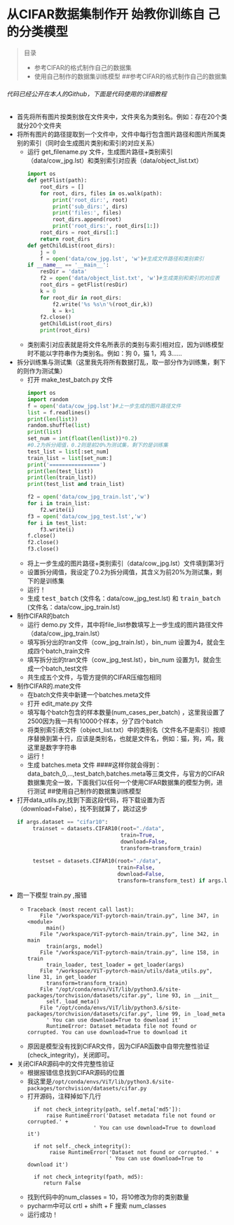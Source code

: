 # 从CIFAR数据集制作开 始教你训练自 己的分类模型  
> 目录
>* 参考CIFAR的格式制作自己的数据集
>* 使用自己制作的数据集训练模型
##参考CIFAR的格式制作自己的数据集
###### 代码已经公开在本人的Github，下面是代码使用的详细教程
* 首先将所有图片按类别放在文件夹中，文件夹名为类别名。例如：存在20个类就分20个文件夹
* 将所有图片的路径提取到一个文件中，文件中每行包含图片路径和图片所属类别的索引（同时会生成图片类别和索引的对应关系）
    * 运行 get_filename.py 文件，生成图片路径+类别索引（data/cow_jpg.lst）和类别索引对应表（data/object_list.txt）
        ```python
        import os
        def getFlist(path):
            root_dirs = []
            for root, dirs, files in os.walk(path):
                print('root_dir:', root)
                print('sub_dirs:', dirs)
                print('files:', files)
                root_dirs.append(root)
                print('root_dirs:', root_dirs[1:])
            root_dirs = root_dirs[1:]
            return root_dirs
        def getChildList(root_dirs):
            j = 0
            f = open('data/cow_jpg.lst', 'w')#生成文件路径和类别索引
        if __name__ == '__main__':
            resDir = 'data'
            f2 = open('data/object_list.txt', 'w')#生成类别和索引的对应表
            root_dirs = getFlist(resDir)
            k = 0
            for root_dir in root_dirs:
                f2.write('%s %s\n'%(root_dir,k))
                k = k+1
            f2.close()
            getChildList(root_dirs)
            print(root_dirs)
         ```
    * 类别索引对应表就是将文件名所表示的类别与索引相对应，因为训练模型时不能以字符串作为类别名。例如：狗 0，猫 1，鸡 3……
* 拆分训练集与测试集（这里我先将所有数据打乱，取一部分作为训练集，剩下的则作为测试集）
    * 打开 make_test_batch.py 文件
        ```python
        import os
        import random
        f = open('data/cow_jpg.lst')#上一步生成的图片路径文件
        list = f.readlines()
        print(len(list))
        random.shuffle(list)
        print(list)
        set_num = int(float(len(list))*0.2)
        #0.2为拆分阈值，0.2则是前20%为测试集，剩下的是训练集
        test_list = list[:set_num]
        train_list = list[set_num:]
        print('================')
        print(len(test_list))
        print(len(train_list))
        print(test_list and train_list)
        
        f2 = open('data/cow_jpg_train.lst','w')
        for i in train_list:
            f2.write(i)
        f3 = open('data/cow_jpg_test.lst','w')
        for i in test_list:
            f3.write(i)
        f.close()
        f2.close()
        f3.close()
        ```
    * 将上一步生成的图片路径+类别索引（data/cow_jpg.lst）文件填到第3行
    * 设置拆分阈值，我设定了0.2为拆分阈值，其含义为前20%为测试集，剩下的是训练集
    * 运行！
    * 生成 <kbd>test_batch</kbd> (文件名：data/cow_jpg_test.lst)
    和 <kbd>train_batch</kbd> (文件名：data/cow_jpg_train.lst)
* 制作CIFAR的batch
    * 运行 demo.py 文件，其中将file_list参数填写上一步生成的图片路径文件（data/cow_jpg_train.lst）
    * 填写拆分出的tran文件（cow_jpg_train.lst），bin_num 设置为4，就会生成四个batch_train文件
    * 填写拆分出的tran文件（cow_jpg_test.lst），bin_num 设置为1，就会生成一个batch_test文件
    * 共生成五个文件，与管方提供的CIFAR压缩包相同
* 制作CIFAR的.mate文件
    * 在batch文件夹中新建一个batches.meta文件
    * 打开 edit_mate.py 文件
    * 填写每个batch包含的样本数量(num_cases_per_batch) ，这里我设置了2500因为我一共有10000个样本，分了四个batch
    * 将类别索引表文件（object_list.txt）中的类别名（文件名不是索引）按顺序替换到第十行，应该是类别名，也就是文件名，例如：猫，狗，鸡，我这里是数字字符串
    * 运行！
    * 生成 batches.meta 文件
####这样你就会得到：data_batch_0,...,test_batch,batches.meta等三类文件，与官方的CIFAR数据集完全一致，下面我们以任何一个使用CIFAR数据集的模型为例，进行测试
##使用自己制作的数据集训练模型
* 打开data_utils.py,找到下面这段代码，将下载设置为否（download=False），找不到就算了，跳过这步
   ```python
  if args.dataset == "cifar10":
        trainset = datasets.CIFAR10(root="./data",
                                    train=True,
                                    download=False,
                                    transform=transform_train)
     
        testset = datasets.CIFAR10(root="./data",
                                   train=False,
                                   download=False,
                                   transform=transform_test) if args.local_rank in [-1, 0] else None
    ```
* 跑一下模型 train.py ,报错 
    * ```
      Traceback (most recent call last):
          File "/workspace/ViT-pytorch-main/train.py", line 347, in <module>
            main()
          File "/workspace/ViT-pytorch-main/train.py", line 342, in main
            train(args, model)
          File "/workspace/ViT-pytorch-main/train.py", line 158, in train
            train_loader, test_loader = get_loader(args)
          File "/workspace/ViT-pytorch-main/utils/data_utils.py", line 31, in get_loader
            transform=transform_train)
          File "/opt/conda/envs/ViT/lib/python3.6/site-packages/torchvision/datasets/cifar.py", line 93, in __init__
            self._load_meta()
          File "/opt/conda/envs/ViT/lib/python3.6/site-packages/torchvision/datasets/cifar.py", line 99, in _load_meta
            ' You can use download=True to download it'
            RuntimeError: Dataset metadata file not found or corrupted. You can use download=True to download it
        ``` 
    * 原因是模型没有找到CIFAR文件，因为CIFAR函数中自带完整性验证(check_integrity)，关闭即可。
* 关闭CIFAR源码中的文件完整性验证
    * 根据报错信息找到CIFAR源码的位置
    * 我这里是```/opt/conda/envs/ViT/lib/python3.6/site-packages/torchvision/datasets/cifar.py```
    * 打开源码，注释掉如下几行
      ```
        if not check_integrity(path, self.meta['md5']):
            raise RuntimeError('Dataset metadata file not found or corrupted.' +
                           ' You can use download=True to download it')
      ```
      ```
        if not self._check_integrity():
             raise RuntimeError('Dataset not found or corrupted.' +
                                ' You can use download=True to download it')
        ```
      ```
        if not check_integrity(fpath, md5):
           return False
        ```
    * 找到代码中的num_classes = 10，将10修改为你的类别数量  
    * pycharm中可以 crtl + shift + F 搜索 num_classes
    * 运行成功！
    
    
